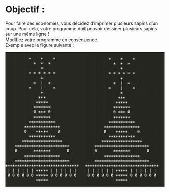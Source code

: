 # Objectif :
Pour faire des économies, vous décidez d’imprimer plusieurs sapins d’un coup. Pour cela, votre programme doit pouvoir dessiner plusieurs sapins sur une même ligne !  
Modifiez votre programme en conséquence.  
Exemple avec la figure suivante :

![Image Bonus 2](https://github.com/ThomasSEGALEN/ChristmasTree/blob/main/Bonus%202/Bonus2.PNG)
